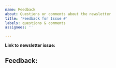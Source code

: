 ```yaml
---
name: Feedback
about: Questions or comments about the newsletter
title: 'Feedback for Issue #'
labels: questions & comments
assignees: ''

---
```


<!-- Thanks for taking the time to provide us feedback on the newsletter! -->

**Link to newsletter issue:** 

## Feedback:
